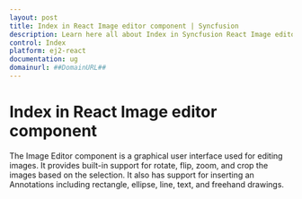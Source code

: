 ```yaml
---
layout: post
title: Index in React Image editor component | Syncfusion
description: Learn here all about Index in Syncfusion React Image editor component of Syncfusion Essential JS 2 and more.
control: Index 
platform: ej2-react
documentation: ug
domainurl: ##DomainURL##
---
```


# Index in React Image editor component

The Image Editor component is a graphical user interface used for editing images. It provides built-in support for rotate, flip, zoom, and crop the images based on the selection. It also has support for inserting an Annotations including rectangle, ellipse, line, text, and freehand drawings.
